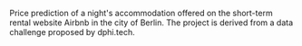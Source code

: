 Price prediction of a night's accommodation offered on the short-term rental website Airbnb in the city of Berlin. The project is derived from a data challenge proposed by dphi.tech.
